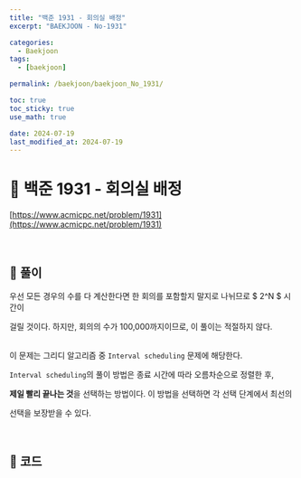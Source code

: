 ```yaml
---
title: "백준 1931 - 회의실 배정"
excerpt: "BAEKJOON - No-1931"

categories:
  - Baekjoon
tags:
  - [baekjoon]

permalink: /baekjoon/baekjoon_No_1931/

toc: true
toc_sticky: true
use_math: true

date: 2024-07-19
last_modified_at: 2024-07-19
---
```


# 🔐 백준 1931 - 회의실 배정

[https://www.acmicpc.net/problem/1931](https://www.acmicpc.net/problem/1931)

<br>

## 🔑 풀이

우선 모든 경우의 수를 다 계산한다면 한 회의를 포함할지 말지로 나뉘므로 $ 2^N $ 시간이 <br>

걸릴 것이다. 하지만, 회의의 수가 100,000까지이므로, 이 풀이는 적절하지 않다. <br><br>

이 문제는 그리디 알고리즘 중 `Interval scheduling` 문제에 해당한다. <br>

`Interval scheduling`의 풀이 방법은 종료 시간에 따라 오름차순으로 정렬한 후, <br>

**제일 빨리 끝나는 것**을 선택하는 방법이다. 이 방법을 선택하면 각 선택 단계에서 최선의 <br>

선택을 보장받을 수 있다.

<br>

## 🧩 코드

<script src="https://gist.github.com/jinwoojwa/ad591ee387f72c73cbcc3e2f45f58dbc.js"></script>